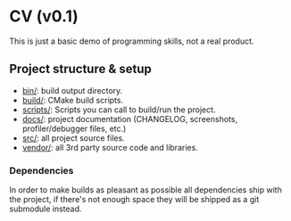 # CV (v0.1)
This is just a basic demo of programming skills, not a real product.

## Project structure & setup
- [bin/](./bin): build output directory.
- [build/](./build): CMake build scripts.
- [scripts/](./scripts): Scripts you can call to build/run the project.
- [docs/](./docs): project documentation (CHANGELOG, screenshots, profiler/debugger files, etc.)
- [src/](./src): all project source files.
- [vendor/](./vendor): all 3rd party source code and libraries.

### Dependencies
In order to make builds as pleasant as possible all dependencies ship with the project, if
there's not enough space they will be shipped as a git submodule instead.
